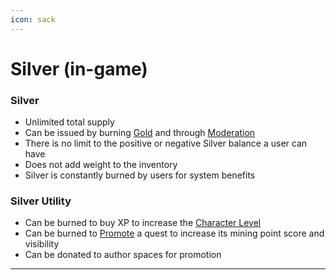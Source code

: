 ```yaml
---
icon: sack
---
```


# Silver (in-game)

### Silver

* Unlimited total supply
* Can be issued by burning [Gold](gold-in-game.md) and through [Moderation](../moderation/majority%20wins.md)
* There is no limit to the positive or negative Silver balance a user can have
* Does not add weight to the inventory
* Silver is constantly burned by users for system benefits

### Silver Utility

* Can be burned to buy XP to increase the [Character Level](../mining/character.md)
* Can be burned to [Promote](../authors/promotion.md) a quest to increase its mining point score and visibility
* Can be donated to author spaces for promotion

***
